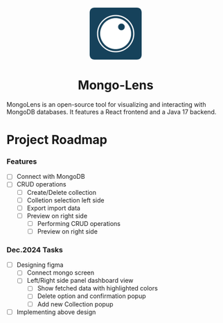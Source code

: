 <p align="center">
  <img src="./assets/icons/500x500-rounded.png" alt="MongoLens Logo" width="120" height="120"/>
</p>

<h1 align="center">Mongo-Lens</h1>

MongoLens is an open-source tool for visualizing and interacting with MongoDB databases. It features a React frontend and a Java 17 backend.

# Project Roadmap

### Features

- [ ] Connect with MongoDB
- [ ] CRUD operations
  - [ ] Create/Delete collection
  - [ ] Colletion selection left side
  - [ ] Export import data
  - [ ] Preview on right side
    - [ ] Performing CRUD operations
    - [ ] Preview on right side

### Dec.2024 Tasks

- [ ] Designing figma
  - [ ] Connect mongo screen
  - [ ] Left/Right side panel dashboard view
    - [ ] Show fetched data with highlighted colors
    - [ ] Delete option and confirmation popup
    - [ ] Add new Collection popup
- [ ] Implementing above design
